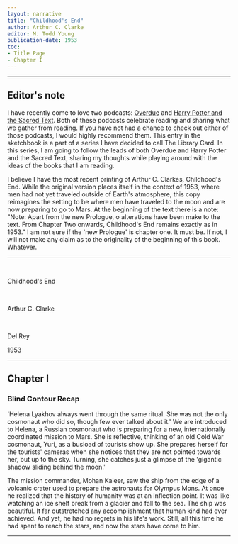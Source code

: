 ```yaml
---
layout: narrative
title: "Childhood's End"
author: Arthur C. Clarke
editor: M. Todd Young
publication-date: 1953
toc:
- Title Page
- Chapter I
---
```


---

## Editor's note

I have recently come to love two podcasts: [Overdue](https://overduepodcast.com/) and [Harry Potter and the Sacred Text](https://www.harrypottersacredtext.com/). Both of these podcasts celebrate reading and sharing what we gather from reading. If you have not had a chance to check out either of those podcasts, I would highly recommend them. This entry in the sketchbook is a part of a series I have decided to call The Library Card. In this series, I am going to follow the leads of both Overdue and Harry Potter and the Sacred Text, sharing my thoughts while playing around with the ideas of the books that I am reading.

I believe I have the most recent printing of Arthur C. Clarkes, Childhood's End. While the original version places 
itself in the context of 1953, where men had not yet traveled outside of Earth's atmosphere, this copy reimagines the setting to be where men have traveled to the moon and are now preparing to go to Mars. At the beginning of the text there is a note: "Note: Apart from the new Prologue, o alterations have been make to the text. From Chapter Two onwards, Childhood's End remains exactly as in 1953." I am not sure if the 'new Prologue' is chapter one. It must be.
If not, I will not make any claim as to the originality of the beginning of this book. Whatever.

---

<a id="title-page" />

<br>
<p></p>
<p class="centered larger">Childhood's End<br></p>

<br>
<p class="centered larger">Arthur C. Clarke</p>
<br>

<p class="centered">Del Rey</p>
<p class="centered small">1953<br></p>

---

## Chapter I

### Blind Contour Recap

'Helena Lyakhov always went through the same ritual. She was not the only cosmonaut who did so,
though few ever talked about it.' We are introduced to Helena, a Russian cosmonaut who is preparing
for a new, internationally coordinated mission to Mars. She is reflective, thinking of an old Cold War
cosmonaut, Yuri, as a busload of tourists show up. She prepares herself for the tourists' cameras when 
she notices that they are not pointed towards her, but up to the sky. Turning, she catches just a glimpse 
of the 'gigantic shadow sliding behind the moon.' 

The mission commander, Mohan Kaleer, saw the ship from the edge of a volcanic crater used to prepare the 
astronauts for Olympus Mons. At once he realized that the history of humanity was at an inflection point. 
It was like watching an ice shelf break from a glacier and fall to the sea. The ship was beautiful. It far
outstretched any accomplishment that human kind had ever achieved. And yet, he had no regrets in his life's 
work. Still, all this time he had spent to reach the stars, and now the stars have come to him.

---